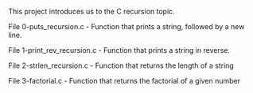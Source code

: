 This project introduces us to the C recursion topic.

File 0-puts_recursion.c - Function that prints a string, followed by a new line.

File 1-print_rev_recursion.c - Function that prints a string in reverse.

File 2-strlen_recursion.c - Function that returns the length of a string

File 3-factorial.c - Function that returns the factorial of a given number
